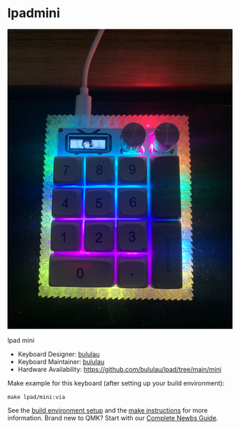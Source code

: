 # lpadmini

![lpadmini](https://github.com/bululau/lpad/blob/main/mini/IMG_0785.jpeg)

lpad mini

* Keyboard Designer: [bululau](https://github.com/bululau)
* Keyboard Maintainer: [bululau](https://github.com/bululau)
* Hardware Availability: https://github.com/bululau/lpad/tree/main/mini

Make example for this keyboard (after setting up your build environment):

    make lpad/mini:via

See the [build environment setup](https://docs.qmk.fm/#/getting_started_build_tools) and the [make instructions](https://docs.qmk.fm/#/getting_started_make_guide) for more information. Brand new to QMK? Start with our [Complete Newbs Guide](https://docs.qmk.fm/#/newbs).
